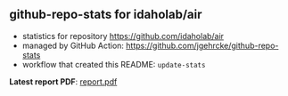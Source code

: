 ## github-repo-stats for idaholab/air

- statistics for repository https://github.com/idaholab/air
- managed by GitHub Action: https://github.com/jgehrcke/github-repo-stats
- workflow that created this README: `update-stats`

**Latest report PDF**: [report.pdf](https://github.com/idaholab/repository-statistics/raw/main/idaholab/air/latest-report/report.pdf)

